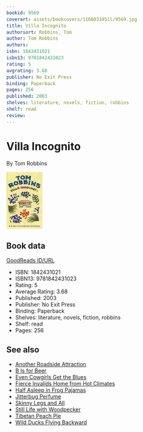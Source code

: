 ```yaml
---
bookid: 9569
coverart: assets/bookcovers/1166031051l/9569.jpg
title: Villa Incognito
authorsort: Robbins, Tom
author: Tom Robbins
authors: 
isbn: 1842431021
isbn13: 9781842431023
rating: 5
avgrating: 3.68
publisher: No Exit Press
binding: Paperback
pages: 256
published: 2003
shelves: literature, novels, fiction, robbins
shelf: read
review: 
---
```


# Villa Incognito

By Tom Robbins

![](../../assets/bookcovers/1166031051l/9569.jpg)

## Book data

[GoodReads ID/URL](https://www.goodreads.com/book/show/9569)

- ISBN: 1842431021
- ISBN13: 9781842431023
- Rating: 5
- Average Rating: 3.68
- Published: 2003
- Publisher: No Exit Press
- Binding: Paperback
- Shelves: literature, novels, fiction, robbins
- Shelf: read
- Pages: 256


## See also

- [Another Roadside Attraction](Another_Roadside_Attraction.md)
- [B Is for Beer](B_Is_for_Beer.md)
- [Even Cowgirls Get the Blues](Even_Cowgirls_Get_the_Blues.md)
- [Fierce Invalids Home from Hot Climates](Fierce_Invalids_Home_from_Hot_Climates.md)
- [Half Asleep in Frog Pajamas](Half_Asleep_in_Frog_Pajamas.md)
- [Jitterbug Perfume](Jitterbug_Perfume.md)
- [Skinny Legs and All](Skinny_Legs_and_All.md)
- [Still Life with Woodpecker](Still_Life_with_Woodpecker.md)
- [Tibetan Peach Pie](Tibetan_Peach_Pie-_A_True_Account_of_an_Imaginative_Life.md)
- [Wild Ducks Flying Backward](Wild_Ducks_Flying_Backward.md)
